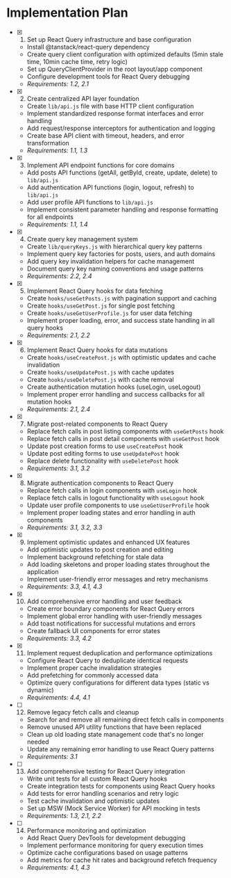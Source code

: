 # Implementation Plan

- [x] 1. Set up React Query infrastructure and base configuration
  - Install @tanstack/react-query dependency
  - Create query client configuration with optimized defaults (5min stale time, 10min cache time, retry logic)
  - Set up QueryClientProvider in the root layout/app component
  - Configure development tools for React Query debugging
  - _Requirements: 1.2, 2.1_

- [x] 2. Create centralized API layer foundation
  - Create `lib/api.js` file with base HTTP client configuration
  - Implement standardized response format interfaces and error handling
  - Add request/response interceptors for authentication and logging
  - Create base API client with timeout, headers, and error transformation
  - _Requirements: 1.1, 1.3_

- [x] 3. Implement API endpoint functions for core domains
  - Add posts API functions (getAll, getById, create, update, delete) to `lib/api.js`
  - Add authentication API functions (login, logout, refresh) to `lib/api.js`
  - Add user profile API functions to `lib/api.js`
  - Implement consistent parameter handling and response formatting for all endpoints
  - _Requirements: 1.1, 1.4_

- [x] 4. Create query key management system
  - Create `lib/queryKeys.js` with hierarchical query key patterns
  - Implement query key factories for posts, users, and auth domains
  - Add query key invalidation helpers for cache management
  - Document query key naming conventions and usage patterns
  - _Requirements: 2.2, 2.4_

- [x] 5. Implement React Query hooks for data fetching
  - Create `hooks/useGetPosts.js` with pagination support and caching
  - Create `hooks/useGetPost.js` for single post fetching
  - Create `hooks/useGetUserProfile.js` for user data fetching
  - Implement proper loading, error, and success state handling in all query hooks
  - _Requirements: 2.1, 2.2_

- [x] 6. Implement React Query hooks for data mutations
  - Create `hooks/useCreatePost.js` with optimistic updates and cache invalidation
  - Create `hooks/useUpdatePost.js` with cache updates
  - Create `hooks/useDeletePost.js` with cache removal
  - Create authentication mutation hooks (useLogin, useLogout)
  - Implement proper error handling and success callbacks for all mutation hooks
  - _Requirements: 2.1, 2.4_

- [x] 7. Migrate post-related components to React Query
  - Replace fetch calls in post listing components with `useGetPosts` hook
  - Replace fetch calls in post detail components with `useGetPost` hook
  - Update post creation forms to use `useCreatePost` hook
  - Update post editing forms to use `useUpdatePost` hook
  - Replace delete functionality with `useDeletePost` hook
  - _Requirements: 3.1, 3.2_

- [x] 8. Migrate authentication components to React Query
  - Replace fetch calls in login components with `useLogin` hook
  - Replace fetch calls in logout functionality with `useLogout` hook
  - Update user profile components to use `useGetUserProfile` hook
  - Implement proper loading states and error handling in auth components
  - _Requirements: 3.1, 3.2, 3.3_

- [x] 9. Implement optimistic updates and enhanced UX features
  - Add optimistic updates to post creation and editing
  - Implement background refetching for stale data
  - Add loading skeletons and proper loading states throughout the application
  - Implement user-friendly error messages and retry mechanisms
  - _Requirements: 3.3, 4.1, 4.3_

- [x] 10. Add comprehensive error handling and user feedback
  - Create error boundary components for React Query errors
  - Implement global error handling with user-friendly messages
  - Add toast notifications for successful mutations and errors
  - Create fallback UI components for error states
  - _Requirements: 3.3, 4.2_

- [x] 11. Implement request deduplication and performance optimizations
  - Configure React Query to deduplicate identical requests
  - Implement proper cache invalidation strategies
  - Add prefetching for commonly accessed data
  - Optimize query configurations for different data types (static vs dynamic)
  - _Requirements: 4.4, 4.1_

- [ ] 12. Remove legacy fetch calls and cleanup
  - Search for and remove all remaining direct fetch calls in components
  - Remove unused API utility functions that have been replaced
  - Clean up old loading state management code that's no longer needed
  - Update any remaining error handling to use React Query patterns
  - _Requirements: 3.1_

- [ ] 13. Add comprehensive testing for React Query integration
  - Write unit tests for all custom React Query hooks
  - Create integration tests for components using React Query hooks
  - Add tests for error handling scenarios and retry logic
  - Test cache invalidation and optimistic updates
  - Set up MSW (Mock Service Worker) for API mocking in tests
  - _Requirements: 1.3, 2.1, 2.2_

- [ ] 14. Performance monitoring and optimization
  - Add React Query DevTools for development debugging
  - Implement performance monitoring for query execution times
  - Optimize cache configurations based on usage patterns
  - Add metrics for cache hit rates and background refetch frequency
  - _Requirements: 4.1, 4.3_